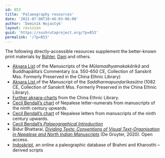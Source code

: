 ```yaml
---
id: 853
title: 'Palaeography resources'
date: '2021-07-08T10:46:03-06:00'
author: 'Dominik Wujastyk'
layout: revision
guid: 'https://sushrutaproject.org/?p=853'
permalink: '/?p=853'
---
```


The following directly-accessible resources supplement the better-known print materials by [Bühler](http://n2t.net/ark:/13960/t7wn0wg0c), [Dani](http:/n2t.net/ark:/13960/t1fk0q34x) and others.

- [Akṣara List](http://www.fanfoyan.com/resour/pale/buddhapalita.pdf) of the Manuscripts of the *Mūlamadhyamakakārikā* and Buddhapālita’s Commentary (ca. 550-650 CE, Collection of Sanskrit Mss. Formerly Preserved in the China Ethnic Library)
- [Akṣara List ](http://www.fanfoyan.com/resour/pale/saddharma.pdf)of the Manuscript of the *Saddharmapuṇḍarīkasūtra* (1082 CE, Collection of Sanskrit Mss. Formerly Preserved in the China Ethnic Library).
- [Further akṣara-charts](http://www.fanfoyan.com/resour.htm) from the China Ethnic Library.
- [Cecil Bendall’s chart](https://archive.org/details/catalogueofbuddh00camb/page/n309/mode/2up) of Nepalese letter-numerals from manuscripts of the ninth century upwards.
- [Cecil Bendall’s chart](https://archive.org/details/catalogueofbuddh00camb/page/n307/mode/2up) of Nepalese letters from manuscripts of the ninth century upwards.
- [Cecil Bendall’s *Palaeographical Introduction*](https://archive.org/details/catalogueofbuddh00camb/page/n33/mode/2up)
- Bidur Bhattarai, *[Dividing Texts: Conventions of Visual Text-Organisation in Nepalese and North Indian Manuscripts](https://www.degruyter.com/document/doi/10.1515/9783110543087/html)* (De Gruyter, 2020). Open access.
- [Indoskript](http://www.indoskript.org/), an online a paleographic database of Brahmi and Kharosthi – derived scripts